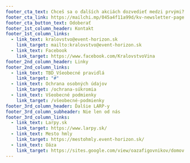 ```yaml
---
footer_cta_text: Chceš sa o ďalších akciách dozvedieť medzi prvými?
footer_cta_link: https://mailchi.mp/045a4f11a99d/kv-newsletter-page
footer_cta_button_text: Odoberať
footer_1st_column_header: Kontakt
footer_1st_column_links:
  - link_text: kralovstvo@event-horizon.sk
    link_target: mailto:kralovstvo@event-horizon.sk
  - link_text: Facebook
    link_target: https://www.facebook.com/KralovstvoVina
footer_2nd_column_header: Linky
footer_2nd_column_links:
  - link_text: TBD_Všeobecné pravidlá
    link_target: "#"
  - link_text: Ochrana osobných údajov
    link_target: /ochrana-súkromia
  - link_text: Všeobecné podmienky
    link_target: /všeobecné-podmienky
footer_3rd_column_header: Ďalšie LARP-y
footer_3rd_column_subheader: Nie len od nás
footer_3rd_column_links:
  - link_text: Larpy.sk
    link_target: https://www.larpy.sk/
  - link_text: Mesto hmly
    link_target: https://mestohmly.event-horizon.sk/
  - link_text: Oáza
    link_target: https://sites.google.com/view/oazafigovnikov/domov
---
```

